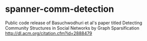# spanner-comm-detection
Public code release of Basuchwodhuri et al's paper titled Detecting Community Structures in Social Networks by Graph Sparsification http://dl.acm.org/citation.cfm?id=2888479
